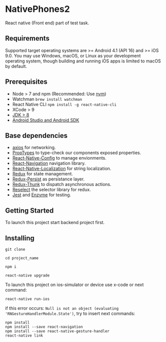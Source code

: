 # NativePhones2

React native (Front end) part of test task.

## Requirements

Supported target operating systems are >= Android 4.1 (API 16) and >= iOS 9.0.
You may use Windows, macOS, or Linux as your development operating system, though building and running iOS apps is limited to macOS by default.

## Prerequisites

- Node > 7 and npm (Recommended: Use [nvm](https://github.com/creationix/nvm))
- Watchman `brew install watchman`
- React Native CLI `npm install -g react-native-cli`
- XCode > 9
- [JDK > 8](http://www.oracle.com/technetwork/java/javase/downloads/jdk8-downloads-2133151.html)
- [Android Studio and Android SDK](https://developer.android.com/studio/index.html)

## Base dependencies
  - [axios](https://github.com/axios/axios) for networking.
  - [PropTypes](https://github.com/facebook/prop-types) to type-check our components exposed properties.
  - [React-Native-Config](https://github.com/luggit/react-native-config) to manage envionments.
  - [React-Navigation](https://reactnavigation.org/) navigation library.
  - [React-Native-Localization](https://github.com/stefalda/ReactNativeLocalization) for string localization.
  - [Redux](https://redux.js.org/) for state management.
  - [Redux-Persist](https://github.com/rt2zz/redux-persist) as persistance layer.
  - [Redux-Thunk](https://github.com/gaearon/redux-thunk) to dispatch asynchronous actions.
  - [Reselect](https://github.com/reactjs/reselect) the selector library for redux.
  - [Jest](https://facebook.github.io/jest/) and [Enzyme](https://github.com/airbnb/enzyme) for testing.

## Getting Started

  To launch this project start backend project first.


## Installing

```shell
git clone

cd project_name

npm i

react-native upgrade
```

To launch this project on ios-simulator or device use x-code or next command:
```shell
react-native run-ios
```

if this error occurs: `Null is not an object (evaluating 'RNGestureHandlerModule.State')`,
try to insert next commands:
```shell
npm install
npm install --save react-navigation
npm install --save react-native-gesture-handler
react-native link
```
